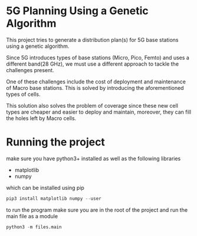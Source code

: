 # 5G Planning Using a Genetic Algorithm

This project tries to generate a distribution plan(s) for 5G base stations using a genetic algorithm.

Since 5G introduces types of base stations (Micro, Pico, Femto) and uses a different band(28 GHz), we must use a different approach to tackle the challenges present.

One of these challenges include the cost of deployment and maintenance of Macro base stations. This is solved by introducing the aforementioned types of cells.

This solution also solves the problem of coverage since these new cell types are cheaper and easier to deploy and maintain, moreover, they can fill the holes left by Macro cells.


# Running the project
make sure you have python3+ installed as well as the following libraries
- matplotlib
- numpy

which can be installed using pip
``` py
pip3 install matplotlib numpy --user
```

to run the program make sure you are in the root of the project and run the main file as a module
``` py
python3 -m files.main
```
